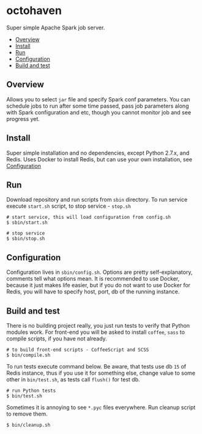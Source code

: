 # octohaven
Super simple Apache Spark job server.

- [Overview](#overview)
- [Install](#install)
- [Run](#run)
- [Configuration](#configuration)
- [Build and test](#build-and-test)

## Overview
Allows you to select `jar` file and specify Spark conf parameters. You can schedule jobs to run
after some time passed, pass job parameters along with Spark configuration and etc, though you
cannot monitor job and see progress yet.

## Install
Super simple installation and no dependencies, except Python 2.7.x, and Redis.
Uses Docker to install Redis, but can use your own installation, see [Configuration](#configuration)

## Run
Download repository and run scripts from `sbin` directory.
To run service execute `start.sh` script, to stop service - `stop.sh`
```shell
# start service, this will load configuration from config.sh
$ sbin/start.sh
```

```shell
# stop service
$ sbin/stop.sh
```

## Configuration
Configuration lives in `sbin/config.sh`. Options are pretty self-explanatory, comments tell what
options mean. It is recommended to use Docker, because it just makes life easier, but if you do not
want to use Docker for Redis, you will have to specify host, port, db of the running instance.

## Build and test
There is no building project really, you just run tests to verify that Python modules work. For
front-end you will be asked to install `coffee`, `sass` to compile scripts, if you have not already.
```shell
# to build front-end scripts - CoffeeScript and SCSS
$ bin/compile.sh
```

To run tests execute command below. Be aware, that tests use db `15` of Redis instance, thus if
you use it for something else, change value to some other in `bin/test.sh`, as tests call `flush()`
for test db.
```shell
# run Python tests
$ bin/test.sh
```

Sometimes it is annoying to see `*.pyc` files everywhere. Run cleanup script to remove them.
```shell
$ bin/cleanup.sh
```
